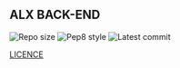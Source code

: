 ## ALX BACK-END

![Repo size](https://img.shields.io/github/repo-size/hamdani2020/alx-backend)
![Pep8 style](https://img.shields.io/badge/PEP8-style%20guide-purple?style=round-square)
![Latest commit](https://img.shields.io/github/last-commit/hamdani2020/alx-backend/main?style=round-square)

[LICENCE](LICENSE)
